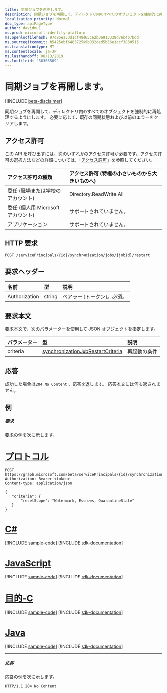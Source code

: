 ```yaml
---
title: 同期ジョブを再開します。
description: 同期ジョブを再開して、ディレクトリ内のすべてのオブジェクトを強制的に再処理するようにします。 必要に応じて、既存の同期状態および以前のエラーをクリアします。
localization_priority: Normal
doc_type: apiPageType
author: davidmu1
ms.prod: microsoft-identity-platform
ms.openlocfilehash: 97d85ea53d1cf49d65c62b3e913338d76b4b7bdd
ms.sourcegitcommit: b5425ebf648572569b032ded5b56e1dcf3830515
ms.translationtype: MT
ms.contentlocale: ja-JP
ms.lasthandoff: 08/13/2019
ms.locfileid: "36363509"
---
```

# <a name="restart-synchronizationjob"></a>同期ジョブを再開します。

[!INCLUDE [beta-disclaimer](../../includes/beta-disclaimer.md)]

同期ジョブを再開して、ディレクトリ内のすべてのオブジェクトを強制的に再処理するようにします。 必要に応じて、既存の同期状態および以前のエラーをクリアします。

## <a name="permissions"></a>アクセス許可
この API を呼び出すには、次のいずれかのアクセス許可が必要です。アクセス許可の選択方法などの詳細については、「[アクセス許可](/graph/permissions-reference)」を参照してください。

|アクセス許可の種類                        | アクセス許可 (特権の小さいものから大きいものへ)              |
|:--------------------------------------|:---------------------------------------------------------|
|委任 (職場または学校のアカウント)     |Directory.ReadWrite.All  |
|委任 (個人用 Microsoft アカウント) |サポートされていません。 |
|アプリケーション                            |サポートされていません。  | 

## <a name="http-request"></a>HTTP 要求
<!-- { "blockType": "ignored" } -->
```http
POST /servicePrincipals/{id}/synchronization/jobs/{jobId}/restart
```

## <a name="request-headers"></a>要求ヘッダー

| 名前           | 型    | 説明|
|:---------------|:--------|:-----------|
| Authorization  | string  | ベアラー {トークン}。必須。 |

## <a name="request-body"></a>要求本文

要求本文で、次のパラメーターを使用して JSON オブジェクトを指定します。

| パラメーター     | 型      | 説明    |
|:--------------|:----------|:---------------|
|criteria       |[synchronizationJobRestartCriteria](../resources/synchronization-synchronizationjobrestartcriteria.md) |再起動の条件|

## <a name="response"></a>応答

成功した場合は`204 No Content` 、応答を返します。 応答本文には何も返されません。

## <a name="example"></a>例

##### <a name="request"></a>要求
要求の例を次に示します。

# <a name="httptabhttp"></a>[プロトコル](#tab/http)
<!-- {
  "blockType": "request",
  "name": "synchronizationjob_restart"
}-->
```http
POST https://graph.microsoft.com/beta/servicePrincipals/{id}/synchronization/jobs/{jobId}/restart
Authorization: Bearer <token>
Content-type: application/json

{
   "criteria": {
       "resetScope": "Watermark, Escrows, QuarantineState"
   }
}
```
# <a name="ctabcsharp"></a>[C#](#tab/csharp)
[!INCLUDE [sample-code](../includes/snippets/csharp/synchronizationjob-restart-csharp-snippets.md)]
[!INCLUDE [sdk-documentation](../includes/snippets/snippets-sdk-documentation-link.md)]

# <a name="javascripttabjavascript"></a>[JavaScript](#tab/javascript)
[!INCLUDE [sample-code](../includes/snippets/javascript/synchronizationjob-restart-javascript-snippets.md)]
[!INCLUDE [sdk-documentation](../includes/snippets/snippets-sdk-documentation-link.md)]

# <a name="objective-ctabobjc"></a>[目的-C](#tab/objc)
[!INCLUDE [sample-code](../includes/snippets/objc/synchronizationjob-restart-objc-snippets.md)]
[!INCLUDE [sdk-documentation](../includes/snippets/snippets-sdk-documentation-link.md)]

# <a name="javatabjava"></a>[Java](#tab/java)
[!INCLUDE [sample-code](../includes/snippets/java/synchronizationjob-restart-java-snippets.md)]
[!INCLUDE [sdk-documentation](../includes/snippets/snippets-sdk-documentation-link.md)]

---


##### <a name="response"></a>応答
応答の例を次に示します。

<!-- {
  "blockType": "response",
  "truncated": true,
  "@odata.type": "microsoft.graph.None"
} -->
```http
HTTP/1.1 204 No Content
```

<!-- uuid: 8fcb5dbc-d5aa-4681-8e31-b001d5168d79
2015-10-25 14:57:30 UTC -->
<!--
{
  "type": "#page.annotation",
  "description": "synchronizationJob: restart",
  "keywords": "",
  "section": "documentation",
  "tocPath": "",
  "suppressions": [
  ]
}
-->
